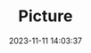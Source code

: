 ---
weight: 1
images:
- /images/edited/187.jpeg
title: Picture
date: 2023-11-11 14:03:37
tags:
- luminar
- work
---